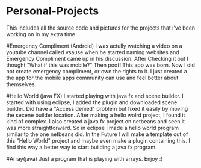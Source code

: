 # Personal-Projects
This includes all the source code and pictures for the projects that i've been working on in my extra time

#Emergency Compliment (Android)
I was actully watching a video on a youtube channel called vsause when he started naming websites and Emergency Compliment came up in his discussion. After Checking it out I thought "What if this was mobile?" Then poof! This app was born. Now I did not create emergency compliment, or own the rights to it. I just created a the app for the mobile apps community can use and feel better about themselves.

#Hello World (java FX)
I started playing with java fx and scene builder. I started with using eclipse, I added the plugin and downloaded scene builder. Did have a "Access denied" problem but fixed it easily by moving the secene builder location. After making a hello wolrd project, I found it kind of complex. I also created a java fx project on netbeans and seen it was more straightforward. So in eclipse I made a hello world program similar to the one netbeans did. In the Future I will make a template out of this "Hello World" project and maybe even make a plugin containing this. I find this way a better way to start building a java fx program. 

#Array(java)
Just a program that is playing with arrays. Enjoy :)
